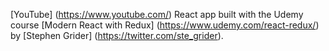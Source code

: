 [YouTube] (https://www.youtube.com/) React app built with the Udemy course [Modern React with Redux] (https://www.udemy.com/react-redux/) by [Stephen Grider] (https://twitter.com/ste_grider).
